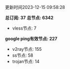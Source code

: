 更新时间2023-12-15 09:58:28

**总订阅: 37**
**总节点: 6342**
- vless节点: 7

**google ping有效节点: 227**
- v2ray节点: 155
- ss节点: 58
- trojan节点: 14
